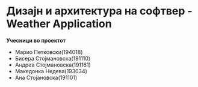 # Дизајн и архитектура на софтвер - Weather Application


**Учесници во проектот**

- Марио Петковски(194018)  
- Бисера Стојмановска(191110)  
- Андреа Стојмановска(191161)  
- Македонка Недева(193034)  
- Ана Стојановска(191101)  
